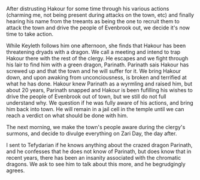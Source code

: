 After distrusting Hakour for some time through his various actions (charming me, not being present during attacks on the town, etc) and finally hearing his name from the treeants as being the one to recruit them to attack the town and drive the people of Evenbrook out, we decide it's now time to take action.

While Keyleth follows him one afternoon, she finds that Hakour has been threatening dryads with a dragon. We call a meeting and intend to trap Hakour there with the rest of the clergy. He escapes and we fight through his lair to find him with a green dragon, Parinath. Parinath sais Hakour has screwed up and that the town and he will suffer for it. We bring Hakour down, and upon awaking from unconciousness, is broken and terrified at what he has done. Hakour knew Parinath as a wyrmling and raised him, but about 20 years, Parinath snapped and Hakour is been fufilling his wishes to drive the people of Evenbrook out of town, but we still do not full understand why. We question if he was fully aware of his actions, and bring him back into town. He will remain in a jail cell in the temple until we can reach a verdict on what should be done with him.

The next morning, we make the town's people aware during the clergy's surmons, and decide to divulge everything on Zari Day, the day after.

I sent to Tefydarian if he knows anything about the crazed dragon Parinath, and he confesses that he does not know of Parinath, but does know that in recent years, there has been an insanity associated with the chromatic dragons. We ask to see him to talk about this more, and he begrudgingly agrees.
